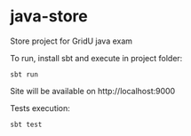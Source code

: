 # java-store
Store project for GridU java exam

To run, install sbt and execute in project folder:

`sbt run`

Site will be available on http://localhost:9000


Tests execution:

`sbt test`



